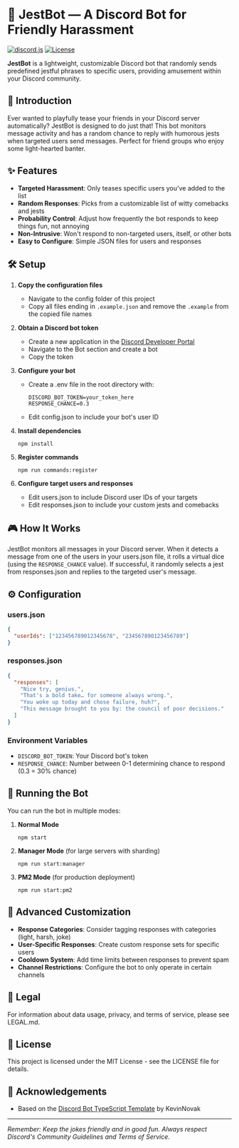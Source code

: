 # 🤪 JestBot — A Discord Bot for Friendly Harassment

[![discord.js](https://img.shields.io/badge/discord.js-v14-blue.svg)](https://discord.js.org/)
[![License](https://img.shields.io/badge/license-MIT-blue)](https://opensource.org/licenses/MIT)

**JestBot** is a lightweight, customizable Discord bot that randomly sends predefined jestful phrases to specific users, providing amusement within your Discord community.

## 🎯 Introduction

Ever wanted to playfully tease your friends in your Discord server automatically? JestBot is designed to do just that! This bot monitors message activity and has a random chance to reply with humorous jests when targeted users send messages. Perfect for friend groups who enjoy some light-hearted banter.

## ✨ Features

- **Targeted Harassment**: Only teases specific users you've added to the list
- **Random Responses**: Picks from a customizable list of witty comebacks and jests
- **Probability Control**: Adjust how frequently the bot responds to keep things fun, not annoying
- **Non-Intrusive**: Won't respond to non-targeted users, itself, or other bots
- **Easy to Configure**: Simple JSON files for users and responses

## 🛠️ Setup

1. **Copy the configuration files**
   - Navigate to the config folder of this project
   - Copy all files ending in `.example.json` and remove the `.example` from the copied file names

2. **Obtain a Discord bot token**
   - Create a new application in the [Discord Developer Portal](https://discord.com/developers/applications/)
   - Navigate to the Bot section and create a bot
   - Copy the token

3. **Configure your bot**
   - Create a .env file in the root directory with:
     ```
     DISCORD_BOT_TOKEN=your_token_here
     RESPONSE_CHANCE=0.3
     ```
   - Edit config.json to include your bot's user ID

4. **Install dependencies**
   ```
   npm install
   ```

5. **Register commands**
   ```
   npm run commands:register
   ```

6. **Configure target users and responses**
   - Edit users.json to include Discord user IDs of your targets
   - Edit responses.json to include your custom jests and comebacks

## 🎮 How It Works

JestBot monitors all messages in your Discord server. When it detects a message from one of the users in your users.json file, it rolls a virtual dice (using the `RESPONSE_CHANCE` value). If successful, it randomly selects a jest from responses.json and replies to the targeted user's message.

## ⚙️ Configuration

### users.json
```json
{
  "userIds": ["123456789012345678", "234567890123456789"]
}
```

### responses.json
```json
{
  "responses": [
    "Nice try, genius.",
    "That's a bold take… for someone always wrong.",
    "You woke up today and chose failure, huh?",
    "This message brought to you by: the council of poor decisions."
  ]
}
```

### Environment Variables
- `DISCORD_BOT_TOKEN`: Your Discord bot's token
- `RESPONSE_CHANCE`: Number between 0-1 determining chance to respond (0.3 = 30% chance)

## 🚀 Running the Bot

You can run the bot in multiple modes:

1. **Normal Mode**
   ```
   npm start
   ```

2. **Manager Mode** (for large servers with sharding)
   ```
   npm run start:manager
   ```

3. **PM2 Mode** (for production deployment)
   ```
   npm run start:pm2
   ```

## 🔧 Advanced Customization

- **Response Categories**: Consider tagging responses with categories (light, harsh, joke)
- **User-Specific Responses**: Create custom response sets for specific users
- **Cooldown System**: Add time limits between responses to prevent spam
- **Channel Restrictions**: Configure the bot to only operate in certain channels

## 📜 Legal

For information about data usage, privacy, and terms of service, please see LEGAL.md.

## 📝 License

This project is licensed under the MIT License - see the LICENSE file for details.

## 👥 Acknowledgements

- Based on the [Discord Bot TypeScript Template](https://github.com/KevinNovak/Discord-Bot-TypeScript-Template) by KevinNovak

---

*Remember: Keep the jokes friendly and in good fun. Always respect Discord's Community Guidelines and Terms of Service.*